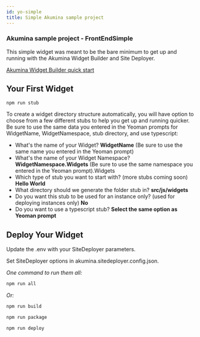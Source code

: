 ```yaml
---
id: yo-simple
title: Simple Akumina sample project
---
```


### Akumina sample project - FrontEndSimple

This simple widget was meant to be the bare minimum to get up and running with the Akumina Widget Builder and Site Deployer.

[Akumina Widget Builder quick start](https://github.com/akumina/AkuminaDev/wiki/Akumina-Widget-Builder)

## Your First Widget

```bash
npm run stub
```
To create a widget directory structure automatically, you will have option to choose from a few different stubs to help you get up and running quicker. Be sure to use the same data you entered in the Yeoman prompts for WidgetName, WidgetNamespace, stub directory, and use typescript:

- What's the name of your Widget? **WidgetName** (Be sure to use the same name you entered in the Yeoman prompt)
- What's the name of your Widget Namespace? **WidgetNamespace.Widgets** (Be sure to use the same namespace you entered in the Yeoman prompt).Widgets
- Which type of stub you want to start with? (more stubs coming soon) **Hello World**  
- What directory should we generate the folder stub in? **src/js/widgets**  
- Do you want this stub to be used for an instance only? (used for deploying instances only) **No**  
-  Do you want to use a typescript stub? **Select the same option as Yeoman prompt**  

## Deploy Your Widget

Update the .env with your SiteDeployer parameters.

Set SiteDeployer options in akumina.sitedeployer.config.json.

*One command to run them all:*

```bash
npm run all
```

*Or:*

```bash
npm run build
```

```bash
npm run package
```

```bash
npm run deploy
```